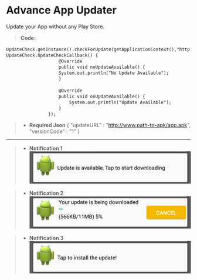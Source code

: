 Advance App Updater
===================


Update your App without any Play Store. 

> **Code:** 

    UpdateCheck.getInstance().checkForUpdate(getApplicationContext(),"http://YourServer",true,new UpdateCheck.UpdateCheckCallback() {
                        @Override
                        public void noUpdateAvailable() {
                        System.out.println("No Update Available");
                        }
                        
                        @Override
                        public void onUpdateAvailable() {
                            System.out.println("Update Available");
                        }
                    });

> - **Required Json** 
> { "updateURL" : "http://www.path-to-apk/app.apk",
  "versionCode" : "1"
}


----------
> - **Notification 1** 
![Step 1](https://raw.githubusercontent.com/AizazAZ/Advance_App_Updater/master/app/src/main/res/drawable/1.png)

> - **Notification 2** 
![Step 2](https://raw.githubusercontent.com/AizazAZ/Advance_App_Updater/master/app/src/main/res/drawable/2.png)

> - **Notification 3** 
![Step 3](https://raw.githubusercontent.com/AizazAZ/Advance_App_Updater/master/app/src/main/res/drawable/3.png)

